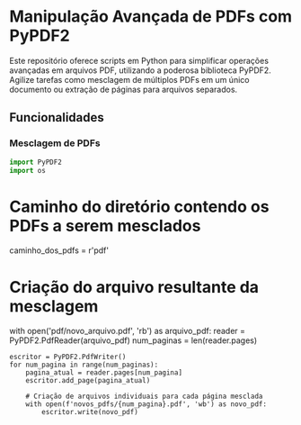 # Manipulação Avançada de PDFs com PyPDF2

Este repositório oferece scripts em Python para simplificar operações avançadas em arquivos PDF, utilizando a poderosa biblioteca PyPDF2. Agilize tarefas como mesclagem de múltiplos PDFs em um único documento ou extração de páginas para arquivos separados.

## Funcionalidades

### Mesclagem de PDFs

```python
import PyPDF2
import os
```
# Caminho do diretório contendo os PDFs a serem mesclados
caminho_dos_pdfs = r'pdf'

# Criação do arquivo resultante da mesclagem
with open('pdf/novo_arquivo.pdf', 'rb') as arquivo_pdf:
    reader = PyPDF2.PdfReader(arquivo_pdf)
    num_paginas = len(reader.pages)

    escritor = PyPDF2.PdfWriter()
    for num_pagina in range(num_paginas):
        pagina_atual = reader.pages[num_pagina]
        escritor.add_page(pagina_atual)

        # Criação de arquivos individuais para cada página mesclada
        with open(f'novos_pdfs/{num_pagina}.pdf', 'wb') as novo_pdf:
            escritor.write(novo_pdf)
